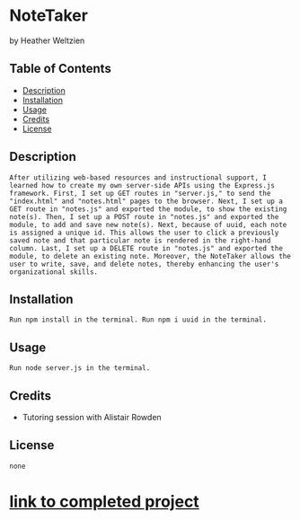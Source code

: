 # NoteTaker
by Heather Weltzien

## Table of Contents
* [Description](#description)
* [Installation](#installation)
* [Usage](#usage)
* [Credits](#credits)
* [License](#license)
    
## Description
    After utilizing web-based resources and instructional support, I learned how to create my own server-side APIs using the Express.js framework. First, I set up GET routes in "server.js," to send the "index.html" and "notes.html" pages to the browser. Next, I set up a GET route in "notes.js" and exported the module, to show the existing note(s). Then, I set up a POST route in "notes.js" and exported the module, to add and save new note(s). Next, because of uuid, each note is assigned a unique id. This allows the user to click a previously saved note and that particular note is rendered in the right-hand column. Last, I set up a DELETE route in "notes.js" and exported the module, to delete an existing note. Moreover, the NoteTaker allows the user to write, save, and delete notes, thereby enhancing the user's organizational skills. 

## Installation
    Run npm install in the terminal. Run npm i uuid in the terminal.
    
## Usage
    Run node server.js in the terminal.
    
## Credits
<ul>    
    <li>Tutoring session with Alistair Rowden</li>
    
</ul>    

## License
    none

# [link to completed project](__________)
    